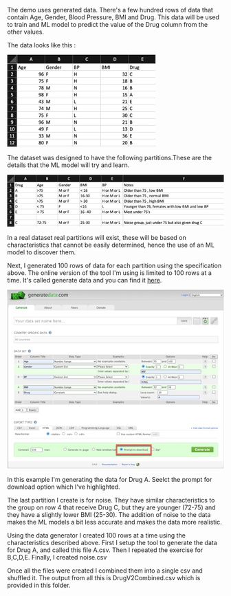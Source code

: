 The demo uses generated data. There's a few hundred rows of data that contain Age, 
Gender, Blood Pressure, BMI and Drug. This data will be used to train and ML model to 
predict the value of the Drug column from the other values.

The data looks like this :

![](images/data_preview.jpg)

The dataset was designed to have the following partitions.These are the details that the ML model will try and learn.

![](images/data_design.jpg) 

In a real dataset real partitions will exist, these will be based on characteristics that cannot
be easily determined, hence the use of an ML model to discover them. 

Next, I generated 100 rows of data for each partition using the specification above. The 
online version of the tool I'm using is limited to 100 rows at a time. It's called
generate data and you can find it [here](https://www.generatedata.com).


![](images/generate_data.jpg)

In this example I'm generating the data for Drug A. Seelct the prompt for download option which I've highlighted.


The last partition I create is for noise. They have similar characteristics to the group on row 4 that receive Drug C, 
but they are younger (72-75) and they have a slightly lower BMI (25-30). The addition of noise to the data makes 
the ML models a bit less accurate and makes the data more realistic.

Using the data generator I created 100 rows at a time using the characteristics described above. First I setup the tool
to generate the data for Drug A, and called this file A.csv. Then I repeated the exercise for 
B,C,D,E. Finally, I created noise.csv

Once all the files were created I combined them into a single csv and shuffled it. The output from all this 
is DrugV2Combined.csv which is provided in this folder.   

